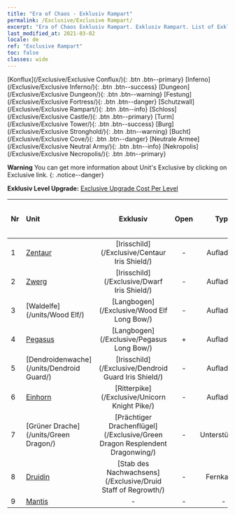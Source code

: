 ```yaml
---
title: "Era of Chaos - Exklusiv Rampart"
permalink: /Exclusive/Exclusive Rampart/
excerpt: "Era of Chaos Exklusiv Rampart. Exklusiv Rampart. List of Exklusiv Rampart in Era of Chaos"
last_modified_at: 2021-03-02
locale: de
ref: "Exclusive Rampart"
toc: false
classes: wide
---
```

 [Konflux](/Exclusive/Exclusive Conflux/){: .btn .btn--primary} [Inferno](/Exclusive/Exclusive Inferno/){: .btn .btn--success} [Dungeon](/Exclusive/Exclusive Dungeon/){: .btn .btn--warning} [Festung](/Exclusive/Exclusive Fortress/){: .btn .btn--danger} [Schutzwall](/Exclusive/Exclusive Rampart/){: .btn .btn--info} [Schloss](/Exclusive/Exclusive Castle/){: .btn .btn--primary} [Turm](/Exclusive/Exclusive Tower/){: .btn .btn--success} [Burg](/Exclusive/Exclusive Stronghold/){: .btn .btn--warning} [Bucht](/Exclusive/Exclusive Cove/){: .btn .btn--danger} [Neutrale Armee](/Exclusive/Exclusive Neutral Army/){: .btn .btn--info} [Nekropolis](/Exclusive/Exclusive Necropolis/){: .btn .btn--primary} 

**Warning** You can get more information about Unit's Exclusive by clicking on Exclusive link. 
{: .notice--danger}

 **Exklusiv Level Upgrade:** [Exclusive Upgrade Cost Per Level](/Exclusive/ExclusiveUpgradeCostPerLevel/)

  | Nr |         Unit        | Exklusiv | Open  |    Type   |  Item to Rank UP      |  Skin   |
  |:---|:--------------------|:-------------:|:-----:|:---------:|:---------------------:|:-------:|
  | 1  | [Zentaur](/units/Centaur/) | [Irisschild](/Exclusive/Centaur Iris Shield/) | - | Aufladung | - | - |
  | 2  | [Zwerg](/units/Dwarf/) | [Irisschild](/Exclusive/Dwarf Iris Shield/) | - | Aufladung | - | - |
  | 3  | [Waldelfe](/units/Wood Elf/) | [Langbogen](/Exclusive/Wood Elf Long Bow/) | - | Aufladung | - | - |
  | 4  | [Pegasus](/units/Pegasus/) | [Langbogen](/Exclusive/Pegasus Long Bow/) | + | Aufladung | - | - |
  | 5  | [Dendroidenwache](/units/Dendroid Guard/) | [Irisschild](/Exclusive/Dendroid Guard Iris Shield/) | - | Aufladung | - | - |
  | 6  | [Einhorn](/units/Unicorn/) | [Ritterpike](/Exclusive/Unicorn Knight Pike/) | - | Aufladung | - | - |
  | 7  | [Grüner Drache](/units/Green Dragon/) | [Prächtiger Drachenflügel](/Exclusive/Green Dragon Resplendent Dragonwing/) | - | Unterstützung | - | - |
  | 8  | [Druidin](/units/Druid/) | [Stab des Nachwachsens](/Exclusive/Druid Staff of Regrowth/) | - | Fernkampf | - | - |
  | 9  | [Mantis](/units/Mantis/) | - | - | - | none | none |
